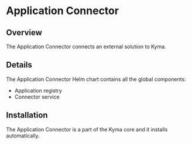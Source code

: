 # Application Connector

## Overview

The Application Connector connects an external solution to Kyma.

## Details

The Application Connector Helm chart contains all the global components:
- Application registry
- Connector service

## Installation

The Application Connector is a part of the Kyma core and it installs automatically.
